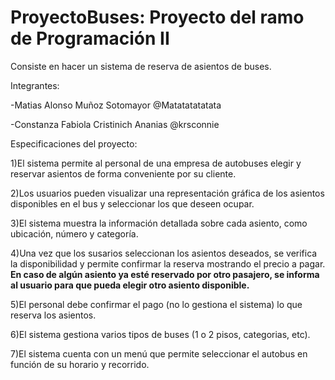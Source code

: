 # ProyectoBuses: Proyecto del ramo de Programación II
Consiste en hacer un sistema de reserva de asientos de buses.


Integrantes:

-Matias Alonso Muñoz Sotomayor @Matatatatatata

-Constanza Fabiola Cristinich Ananias @krsconnie

Especificaciones del proyecto:

1)El sistema permite al personal de una empresa de autobuses elegir y reservar
asientos de forma conveniente por su cliente.

2)Los usuarios pueden visualizar una representación gráfica de los asientos
disponibles en el bus y seleccionar los que deseen ocupar.

3)El sistema muestra la información detallada sobre cada asiento, como ubicación,
número y categoría.

4)Una vez que los susarios seleccionan los asientos deseados, se verifica la 
disponibilidad y permite confirmar la reserva mostrando el precio a pagar. 
**En caso de algún asiento ya esté reservado por otro pasajero, se informa al 
usuario para que pueda elegir otro asiento disponible.** 

5)El personal debe confirmar el pago (no lo gestiona el sistema) lo que reserva 
los asientos.

6)El sistema gestiona varios tipos de buses (1 o 2 pisos, categorias, etc).

7)El sistema cuenta con un menú que permite seleccionar el autobus en función
de su horario y recorrido.

